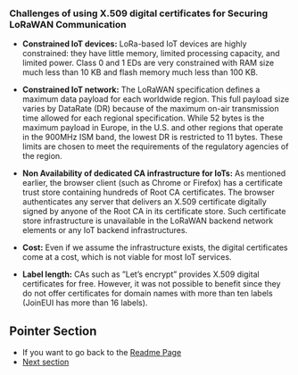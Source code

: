 ### Challenges of using X.509 digital certificates for Securing LoRaWAN Communication

  * **Constrained IoT devices:** LoRa-based IoT devices are highly constrained: they have little memory, limited processing capacity, and limited power. Class 0 and 1 EDs are very constrained with RAM size much less than 10 KB and flash memory much less than 100 KB. 
  
  * **Constrained IoT network:** The LoRaWAN specification  defines a maximum data payload for each worldwide region. This full payload size varies by DataRate (DR) because of the maximum on-air transmission time allowed for each regional specification. While 52 bytes is the maximum payload in Europe, in the U.S. and other regions that operate in the 900MHz ISM band, the lowest DR is restricted to 11 bytes. These limits are chosen to meet the requirements of the regulatory agencies of the region.
  
  * **Non Availability of dedicated CA infrastructure for IoTs:** As mentioned earlier, the browser client (such as Chrome or Firefox) has a certificate trust store containing hundreds of Root CA certificates. The browser authenticates any server that delivers an X.509 certificate digitally signed by anyone of the Root CA in its certificate store. Such certificate store infrastructure is unavailable in the LoRaWAN backend network elements or any IoT backend infrastructures.
  
  * **Cost:** Even if we assume the infrastructure exists, the digital certificates come at a cost, which is not viable for most IoT services. 
  
  * **Label length:** CAs such as ”Let’s encrypt” provides X.509 digital certificates for free. However, it was not possible to benefit since they do not offer certificates for domain names with more than ten labels (JoinEUI has more than 16 labels). 

## Pointer Section

 * If you want to go back to the [Readme Page]
 * [Next section]


 [Readme Page]: https://github.com/AFNIC/Mutual-Authentication-via-DANE
 [Next section]: https://github.com/AFNIC/Mutual-Authentication-via-DANE/blob/main/Proposed-Solution.md
 
 
